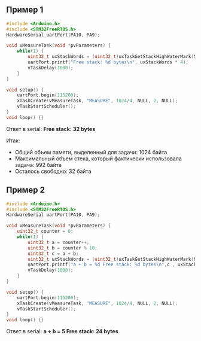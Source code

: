 
## Пример 1

```cpp
#include <Arduino.h>
#include <STM32FreeRTOS.h>
HardwareSerial uartPort(PA10, PA9);

void vMeasureTask(void *pvParameters) {
	while(1) {
		uint32_t uxStackWords = (uint32_t)uxTaskGetStackHighWaterMark(NULL); // Измеряем свободный стек конкретной задачи
		uartPort.printf("Free stack: %d bytes\n", uxStackWords * 4);
		vTaskDelay(1000);
	}
}

void setup() {
	uartPort.begin(115200);
	xTaskCreate(vMeasureTask, "MEASURE", 1024/4, NULL, 2, NULL);
	vTaskStartScheduler();
}
void loop() {}
```

Ответ в serial: **Free stack: 32 bytes**

Итак:
- Общий объем памяти, выделенный для задачи: 1024 байта
- Максимальный объем стека, который фактически использовала задача: 992 байта
- Осталось свободно: 32 байта

## Пример 2

```cpp
#include <Arduino.h>
#include <STM32FreeRTOS.h>
HardwareSerial uartPort(PA10, PA9);

void vMeasureTask(void *pvParameters) {
	uint32_t counter = 0;
	while(1) {
		uint32_t a = counter++;
		uint32_t b = counter % 10;
		uint32_t c = a + b;
		uint32_t uxStackWords = (uint32_t)uxTaskGetStackHighWaterMark(NULL); // Измеряем свободный стек конкретной задачи
		uartPort.printf("a + b = %d Free stack: %d bytes\n",c , uxStackWords * 4);
		vTaskDelay(1000);
	}
}

void setup() {
	uartPort.begin(115200);
	xTaskCreate(vMeasureTask, "MEASURE", 1024/4, NULL, 2, NULL);
	vTaskStartScheduler();
}
void loop() {}
```

Ответ в serial:  **a + b = 5 Free stack: 24 bytes**